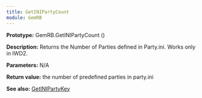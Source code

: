 ```yaml
---
title: GetINIPartyCount
module: GemRB
---
```


**Prototype:** GemRB.GetINIPartyCount ()

**Description:** Returns the Number of Parties defined in Party.ini. 
Works only in IWD2.

**Parameters:** N/A

**Return value:** the number of predefined parties in party.ini

**See also:** [GetINIPartyKey](GetINIPartyKey.md)

